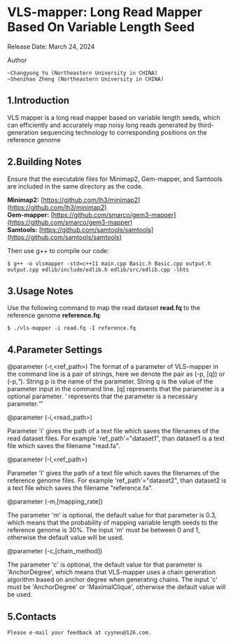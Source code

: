 # VLS-mapper: Long Read Mapper Based On Variable Length Seed

Release Date: March 24, 2024

Author

	~Changyong Yu (Northeastern University in CHINA)
	~Shenzhao Zheng (Northeastern University in CHINA)  
  
1.Introduction
--  
VLS mapper is a long read mapper based on variable length seeds, which can efficiently and accurately map noisy long reads generated by third-generation sequencing technology to corresponding positions on the reference genome

2.Building Notes
--
Ensure that the executable files for Minimap2, Gem-mapper, and Samtools are included in the same directory as the code.  

**Minimap2:** [https://github.com/lh3/minimap2](https://github.com/lh3/minimap2)  
**Gem-mapper:** [https://github.com/smarco/gem3-mapper](https://github.com/smarco/gem3-mapper)  
**Samtools:** [https://github.com/samtools/samtools](https://github.com/samtools/samtools)  
  

Then use g++ to compile our code:
```
$ g++ -o vlsmapper -std=c++11 main.cpp Basic.h Basic.cpp output.h output.cpp edlib/include/edlib.h edlib/src/edlib.cpp -lhts
```

3.Usage Notes
--
Use the following command to map the read dataset **read.fq** to the reference genome **reference.fq**:

```
$ ./vls-mapper -i read.fq -I reference.fq 
```

4.Parameter Settings
--

@parameter (-r,<ref_path>)
The format of a parameter of VLS-mapper in the command line is a pair of strings, here we denote the pair as (-p, [q]) or (-p,<q>). String p is the name of the parameter. String q is the value of the parameter input in the command line. [q] represents that the parameter is a optional parameter. <q> represents that the parameter is a necessary parameter.

@parameter (-i,<read_path>)

  Parameter 'i' gives the path of a text file which saves the filenames of the read dataset files. For example 'ref_path'="dataset1", than dataset1 is a text file which saves the filename "read.fa".

@parameter (-I,<ref_path>)

  Parameter 'I' gives the path of a text file which saves the filenames of the reference genome files. For example 'ref_path'="dataset2", than dataset2 is a text file which saves the filename "reference.fa".

@parameter (-m,[mapping_rate])

  The parameter 'm' is optional, the default value for that parameter is 0.3, which means that the probability of mapping variable length seeds to the reference genome is 30%. The input 'm' must be between 0 and 1, otherwise the default value will be used.

@parameter (-c,[chain_method])

  The parameter 'c' is optional, the default value for that parameter is 'AnchorDegree', which means that VLS-mapper uses a chain generation algorithm based on anchor degree when generating chains. The input 'c' must be 'AnchorDegree' or 'MaximalClique', otherwise the default value will be used.

5.Contacts
--

	Please e-mail your feedback at cyyneu@126.com.





